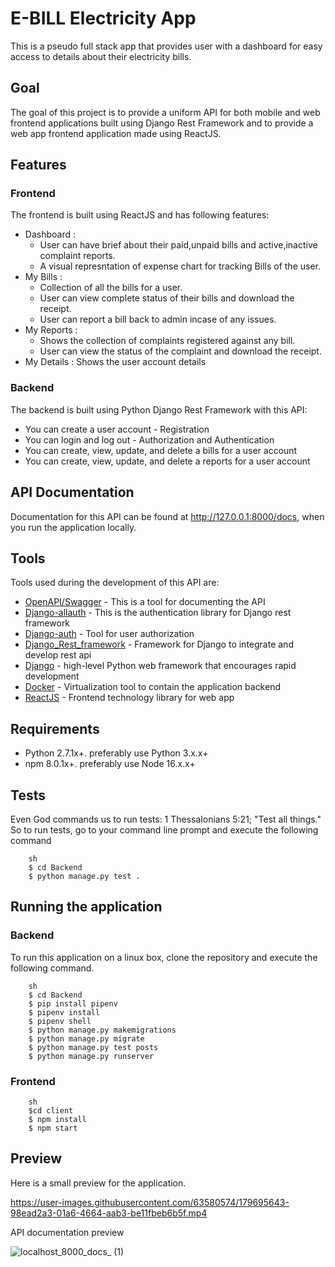 # E-BILL Electricity App
This is a pseudo full stack app that provides user with a dashboard for easy access to details about their electricity bills.
## Goal
The goal of this project is to provide a uniform API for both mobile and web frontend applications built using Django Rest Framework and to provide a web app frontend application made using ReactJS.

## Features
### Frontend
The frontend is built using ReactJS and has following features:
- Dashboard :
    - User can have brief about their paid,unpaid bills and active,inactive complaint reports.
    - A visual represntation of expense chart for tracking Bills of the user.
- My Bills :
    - Collection of all the bills for a user.
    - User can view complete status of their bills and download the receipt.
    - User can report a bill back to admin incase of any issues.
- My Reports :
    - Shows the collection of complaints registered against any bill.
    - User can view the status of the complaint and download the receipt.
- My Details : Shows the user account details   

### Backend
The backend is built using Python Django Rest Framework with this API:
- You can create a user account - Registration
- You can login and log out - Authorization and Authentication
- You can create, view, update, and delete a bills for a user account
- You can create, view, update, and delete a reports for a user account

## API Documentation
Documentation for this API can be found at http://127.0.0.1:8000/docs, when you run the application locally.

## Tools
Tools used during the development of this API are:
- [OpenAPI/Swagger](https://swagger.io/specification/) - This is a tool for documenting the API
- [Django-allauth](https://django-allauth.readthedocs.io/en/latest/installation.html) - This is the authentication library for Django rest framework
- [Django-auth](https://docs.djangoproject.com/en/4.0/topics/auth/) - Tool for user authorization
- [Django_Rest_framework](https://www.django-rest-framework.org/) - Framework for Django to integrate and develop rest api
- [Django](https://www.djangoproject.com/) - high-level Python web framework that encourages rapid development
- [Docker](https://www.docker.com/) - Virtualization tool to contain the application backend
- [ReactJS](https://reactjs.org/) - Frontend technology library for web app
## Requirements
- Python 2.7.1x+. preferably use Python 3.x.x+
- npm 8.0.1x+. preferably use Node 16.x.x+

## Tests
Even God commands us to run tests: 1 Thessalonians 5:21; "Test all things."
So to run tests, go to your command line prompt and execute the following command

```
    sh
    $ cd Backend
    $ python manage.py test .

```

## Running the application
### Backend
To run this application on a linux box, clone the repository and execute the following command.
```
    sh
    $ cd Backend
    $ pip install pipenv
    $ pipenv install
    $ pipenv shell
    $ python manage.py makemigrations
    $ python manage.py migrate
    $ python manage.py test posts
    $ python manage.py runserver

```
### Frontend
```
    sh
    $cd client
    $ npm install
    $ npm start

```
## Preview
Here is a small preview for the application.


https://user-images.githubusercontent.com/63580574/179695643-98ead2a3-01a6-4664-aab3-be11fbeb6b5f.mp4

API documentation preview


![localhost_8000_docs_ (1)](https://user-images.githubusercontent.com/63580574/179696538-ad310b78-0488-4e43-b416-95409aff2142.png)
